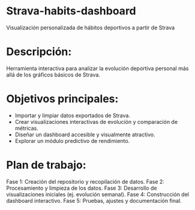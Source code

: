 # Strava-habits-dashboard
Visualización personalizada de hábitos deportivos a partir de Strava
# Descripción: 
Herramienta interactiva para analizar la evolución deportiva personal más allá de los gráficos básicos de Strava.
# Objetivos principales:
- Importar y limpiar datos exportados de Strava.
- Crear visualizaciones interactivas de evolución y comparación de métricas.
- Diseñar un dashboard accesible y visualmente atractivo.
- Explorar un módulo predictivo de rendimiento.
# Plan de trabajo:
Fase 1: Creación del repositorio y recopilación de datos.
Fase 2: Procesamiento y limpieza de los datos.
Fase 3: Desarrollo de visualizaciones iniciales (ej. evolución semanal).
Fase 4: Construcción del dashboard interactivo.
Fase 5: Pruebas, ajustes y documentación final.
